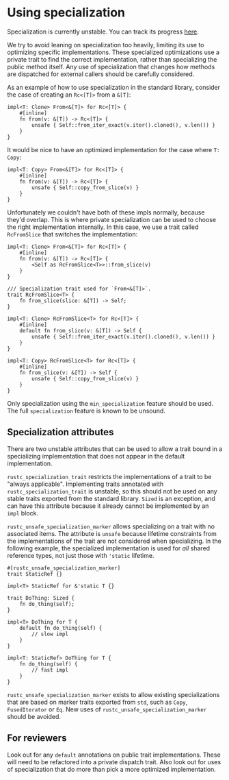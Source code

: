 # Using specialization

Specialization is currently unstable. You can track its progress [here](https://github.com/rust-lang/rust/issues/31844).

We try to avoid leaning on specialization too heavily, limiting its use to optimizing specific implementations. These specialized optimizations use a private trait to find the correct implementation, rather than specializing the public method itself. Any use of specialization that changes how methods are dispatched for external callers should be carefully considered.

As an example of how to use specialization in the standard library, consider the case of creating an `Rc<[T]>` from a `&[T]`:

```rust,ignore
impl<T: Clone> From<&[T]> for Rc<[T]> {
    #[inline]
    fn from(v: &[T]) -> Rc<[T]> {
        unsafe { Self::from_iter_exact(v.iter().cloned(), v.len()) }
    }
}
```

It would be nice to have an optimized implementation for the case where `T: Copy`:

```rust,ignore
impl<T: Copy> From<&[T]> for Rc<[T]> {
    #[inline]
    fn from(v: &[T]) -> Rc<[T]> {
        unsafe { Self::copy_from_slice(v) }
    }
}
```

Unfortunately we couldn't have both of these impls normally, because they'd overlap. This is where private specialization can be used to choose the right implementation internally. In this case, we use a trait called `RcFromSlice` that switches the implementation:

```rust,ignore
impl<T: Clone> From<&[T]> for Rc<[T]> {
    #[inline]
    fn from(v: &[T]) -> Rc<[T]> {
        <Self as RcFromSlice<T>>::from_slice(v)
    }
}

/// Specialization trait used for `From<&[T]>`.
trait RcFromSlice<T> {
    fn from_slice(slice: &[T]) -> Self;
}

impl<T: Clone> RcFromSlice<T> for Rc<[T]> {
    #[inline]
    default fn from_slice(v: &[T]) -> Self {
        unsafe { Self::from_iter_exact(v.iter().cloned(), v.len()) }
    }
}

impl<T: Copy> RcFromSlice<T> for Rc<[T]> {
    #[inline]
    fn from_slice(v: &[T]) -> Self {
        unsafe { Self::copy_from_slice(v) }
    }
}
```

Only specialization using the `min_specialization` feature should be used. The full `specialization` feature is known to be unsound.

## Specialization attributes

There are two unstable attributes that can be used to allow a trait bound in a specializing implementation that does not appear in the default implementation.

`rustc_specialization_trait` restricts the implementations of a trait to be "always applicable". Implementing traits annotated with `rustc_specialization_trait` is unstable, so this should not be used on any stable traits exported from the standard library. `Sized` is an exception, and can have this attribute because it already cannot be implemented by an `impl` block.

`rustc_unsafe_specialization_marker` allows specializing on a trait with no associated items. The attribute is `unsafe` because lifetime constraints from the implementations of the trait are not considered when specializing. In the following example, the specialized implementation is used for *all* shared reference types, not just those with `'static` lifetime.

```rust,ignore
#[rustc_unsafe_specialization_marker]
trait StaticRef {}

impl<T> StaticRef for &'static T {}

trait DoThing: Sized {
    fn do_thing(self);
}

impl<T> DoThing for T {
    default fn do_thing(self) {
        // slow impl
    }
}

impl<T: StaticRef> DoThing for T {
    fn do_thing(self) {
        // fast impl
    }
}
```

`rustc_unsafe_specialization_marker` exists to allow existing specializations that are based on marker traits exported from `std`, such as `Copy`, `FusedIterator` or `Eq`. New uses of `rustc_unsafe_specialization_marker` should be avoided.

## For reviewers

Look out for any `default` annotations on public trait implementations. These will need to be refactored into a private dispatch trait. Also look out for uses of specialization that do more than pick a more optimized implementation.
